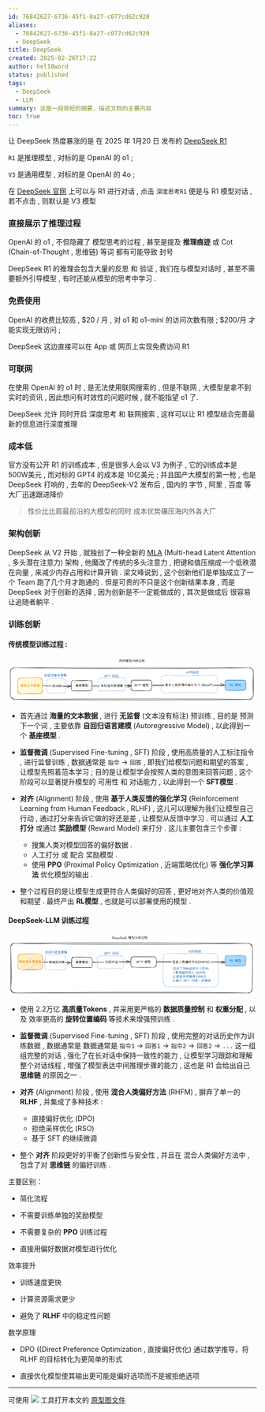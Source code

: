 ```yaml
---
id: 76842627-6736-45f1-8a27-c077cd62c920
aliases:
  - 76842627-6736-45f1-8a27-c077cd62c920
  - DeepSeek
title: DeepSeek
created: 2025-02-26T17:22
author: hel10word
status: published
tags:
  - DeepSeek
  - LLM
summary: 这是一段简短的摘要，描述文档的主要内容
toc: true
---
```


让 DeepSeek 热度暴涨的是 在 2025 年 1月20 日 发布的 [DeepSeek R1](https://github.com/deepseek-ai/DeepSeek-R1 )  

`R1` 是推理模型 , 对标的是 OpenAI 的 o1 ;

`V3` 是通用模型 , 对标的是 OpenAI 的 4o ;

在 [DeepSeek 官网](https://www.deepseek.com/) 上可以与 R1 进行对话 , 点击 `深度思考R1` 便是与 R1 模型对话 , 若不点击 , 则默认是 V3 模型


### 直接展示了推理过程

OpenAI 的 o1 , 不但隐藏了 模型思考的过程 , 甚至是提及 **推理痕迹** 或 Cot (Chain-of-Thought , 思维链) 等词 都有可能导致 封号

DeepSeek R1 的推理会包含大量的反思 和 验证 , 我们在与模型对话时 , 甚至不需要额外引导模型 , 有时还能从模型的思考中学习 .

### 免费使用

OpenAI 的收费比较高 , $20 / 月 , 对 o1 和 o1-mini 的访问次数有限 ; $200/月 才能实现无限访问 ;

DeepSeek 这边直接可以在 App 或 网页上实现免费访问 R1

### 可联网

在使用 OpenAI 的 o1 时 , 是无法使用联网搜索的 , 但是不联网 , 大模型是拿不到实时的资讯 , 因此想问有时效性的问题时候 , 就不能指望 o1 了.

DeepSeek 允许 同时开启 深度思考 和 联网搜索 , 这样可以让 R1 模型结合完善最新的信息进行深度推理

### 成本低

官方没有公开 R1 的训练成本 , 但是很多人会以 V3 为例子 , 它的训练成本是 500W美元 , 而对标的 GPT4 的成本是 10亿美元 ; 并且国产大模型的第一枪 , 也是 DeepSeek 打响的 , 去年的 DeepSeek-V2 发布后 , 国内的 字节 , 阿里 , 百度 等大厂迅速跟进降价

> 性价比比肩最前沿的大模型的同时 成本优势碾压海内外各大厂

### 架构创新

DeepSeek 从 V2 开始 , 就独创了一种全新的 [MLA](https://arxiv.org/abs/2405.04434) (Multi-head Latent Attention , 多头潜在注意力) 架构 , 他魔改了传统的多头注意力 , 把键和值压缩成一个低秩潜在向量 , 来减少内存占用和计算开销 . 梁文峰说到 , 这个创新他们是单独成立了一个 Team 跑了几个月才跑通的 . 但是可贵的不只是这个创新结果本身 , 而是 DeepSeek 对于创新的选择 , 因为创新是不一定能做成的 , 其次是做成后 很容易让追随者躺平 .

### 训练创新

#### 传统模型训练过程 :


![](attachments/传统模型训练过程.png)



- 首先通过 **海量的文本数据**  , 进行 **无监督** (文本没有标注) 预训练 , 目的是 预测下一个词 , 主要依靠 **自回归语言建模** (Autoregressive Model) , 以此得到一个 **基座模型** .

- **监督微调** (Supervised Fine-tuning , SFT) 阶段 , 使用高质量的人工标注指令 , 进行监督训练 , 数据通常是 `指令` -> `回答` , 即我们给模型问题和期望的答案 , 让模型先照着范本学习 ; 目的是让模型学会按照人类的意图来回答问题 , 这个阶段可以显著提升模型的 可用性 和 对话能力 , 以此得到一个 **SFT模型** .

- **对齐** (Alignment) 阶段 , 使用 **基于人类反馈的强化学习** (Reinforcement Learning from Human Feedback , RLHF) , 这儿可以理解为我们让模型自己行动 , 通过打分来告诉它做的好还是差 , 让模型从反馈中学习 . 可以通过 **人工打分** 或通过 **奖励模型** (Reward Model) 来打分 . 这儿主要包含三个步骤 : 
	- 搜集人类对模型回答的偏好数据 .
	- 人工打分 或 配合 奖励模型 .
	- 使用 **PPO** (Proximal Policy Optimization , 近端策略优化) 等 **强化学习算法** 优化模型的输出 .

- 整个过程目的是让模型生成更符合人类偏好的回答 , 更好地对齐人类的价值观和期望 . 最终产出 **RL模型** , 也就是可以部署使用的模型 .


#### DeepSeek-LLM 训练过程

![](attachments/DeepSeek模型训练过程.png)


- 使用 2.2万亿 **高质量Tokens** , 并采用更严格的 **数据质量控制** 和 **权重分配** , 以及 效率更高的 **旋转位置编码** 等技术来增强预训练 .

- **监督微调** (Supervised Fine-tuning , SFT) 阶段 , 使用完整的对话历史作为训练数据 , 数据通常是 数据通常是 `指令1` -> `回答1` -> `指令2` -> `回答2` -> `...` 这一组组完整的对话 , 强化了在长对话中保持一致性的能力 , 让模型学习跟踪和理解整个对话线程 , 增强了模型表达中间推理步骤的能力 , 这也是 R1 会给出自己 **思维链** 的原因之一 .

- **对齐** (Alignment) 阶段 , 使用 **混合人类偏好方法** (RHFM) , 摒弃了单一的 **RLHF** , 并集成了多种技术 :
	- 直接偏好优化 (DPO)
	- 拒绝采样优化 (RSO)
	- 基于 SFT 的继续微调

- 整个 **对齐** 阶段更好的平衡了创新性与安全性 , 并且在 混合人类偏好方法中 , 包含了对 **思维链** 的偏好训练 .
   

主要区别：

- 简化流程

- 不需要训练单独的奖励模型

- 不需要复杂的 **PPO** 训练过程

- 直接用偏好数据对模型进行优化


效率提升

- 训练速度更快

- 计算资源需求更少

- 避免了 **RLHF** 中的稳定性问题


数学原理

- DPO ((Direct Preference Optimization , 直接偏好优化) 通过数学推导，将 RLHF 的目标转化为更简单的形式

- 直接优化模型使其输出更可能是偏好选项而不是被拒绝选项




---

可使用 [![](https://img.shields.io/badge/Excalidraw-CCCCFF?style=for-the-badge&logo=excalidraw&logoColor=333&logoWidth=20&labelColor=CCCCFF)](https://excalidraw.com/) 工具打开本文的 [原型图文件](attachments/excalidraw.excalidraw)